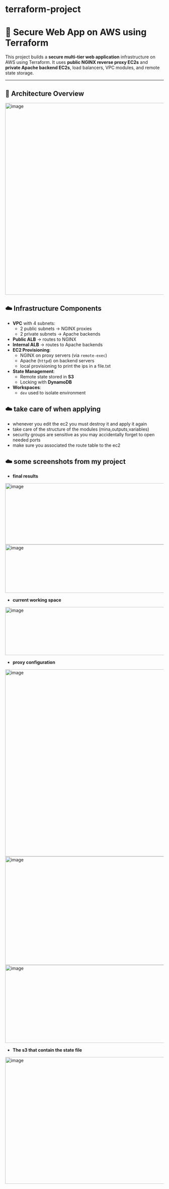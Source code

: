 # terraform-project
# 🚀 Secure Web App on AWS using Terraform

This project builds a **secure multi-tier web application** infrastructure on AWS using Terraform. It uses **public NGINX reverse proxy EC2s** and **private Apache backend EC2s**, load balancers, VPC modules, and remote state storage.

---

## 🧱 Architecture Overview


<img width="1066" height="610" alt="image" src="https://github.com/user-attachments/assets/fc597109-ec78-473a-ac20-977ddc5526a5" />

## ☁️ Infrastructure Components

- **VPC** with 4 subnets:
  - 2 public subnets → NGINX proxies
  - 2 private subnets → Apache backends
- **Public ALB** → routes to NGINX
- **Internal ALB** → routes to Apache backends
- **EC2 Provisioning**:
  - NGINX on proxy servers (via `remote-exec`)
  - Apache (`httpd`) on backend servers
  - local provisioning to print the ips in a file.txt
- **State Management**:
  - Remote state stored in **S3**
  - Locking with **DynamoDB**
- **Workspaces**:
  - `dev` used to isolate environment

## ☁️ take care of when applying 
- whenever you edit the ec2 you must destroy it and apply it again
- take care of the structure of the modules (mina,outputs,variables)
- security groups are sensitive as you may accidentally forget to open needed ports
- make sure you associated the route table to the ec2


## ☁️ some screenshots from my project
- **final results**
  
<img width="892" height="195" alt="image" src="https://github.com/user-attachments/assets/8bfc14fa-a9a9-469e-9c8d-d88bc21f9fc5" />

<img width="926" height="154" alt="image" src="https://github.com/user-attachments/assets/ba53ee9b-4d78-464d-b06b-9c754ca03f15" />

- **current working space**
  
<img width="528" height="153" alt="image" src="https://github.com/user-attachments/assets/18796247-49bc-41a0-8c0f-a47e08c38db3" />


  - **proxy configuration**

<img width="688" height="595" alt="image" src="https://github.com/user-attachments/assets/8cf906bb-d629-46e0-9af0-a4f70d013d46" />

<img width="975" height="345" alt="image" src="https://github.com/user-attachments/assets/6cbdc911-f47c-4e42-bcfc-d1fda7564fae" />

<img width="776" height="248" alt="image" src="https://github.com/user-attachments/assets/82606305-9f6e-49a4-9a12-9c3dcf794118" />

- **The s3 that contain the state file**
  
<img width="975" height="403" alt="image" src="https://github.com/user-attachments/assets/46f5774e-1618-4ab9-b2fc-390d7ed97991" />



  





